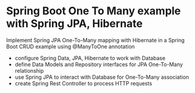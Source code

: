 # Spring Boot One To Many example with Spring JPA, Hibernate
Implement Spring JPA One-To-Many mapping with Hibernate in a Spring Boot CRUD example using @ManyToOne annotation
 
- configure Spring Data, JPA, Hibernate to work with Database
- define Data Models and Repository interfaces for JPA One-To-Many relationship
- use Spring JPA to interact with Database for One-To-Many association
- create Spring Rest Controller to process HTTP requests

